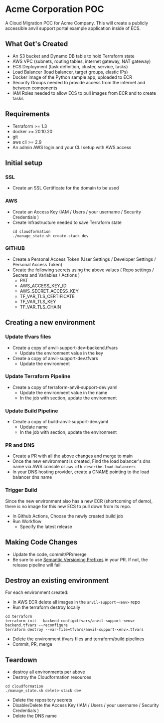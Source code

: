 # Acme Corporation POC
A Cloud Migration POC for Acme Company. This will create a publicly accessible anvil support portal example application inside of ECS. 

## What Get's Created
- An S3 bucket and Dynamo DB table to hold Terraform state
- AWS VPC (subnets, routing tables, internet gateway, NAT gateway)
- ECS Deployment (task definition, cluster, service, tasks)
- Load Balancer (load balancer, target groups, elastic IPs)
- Docker image of the Python sample app, uploaded to ECR
- Security Groups needed to provide access from the internet and between components
- IAM Roles needed to allow ECS to pull images from ECR and to create tasks

## Requirements
- Terraform >= 1.3
- docker >= 20.10.20
- git
- aws cli >= 2.9
- An admin AWS login and your CLI setup with AWS access

## Initial setup
### SSL
- Create an SSL Certificate for the domain to be used

### AWS
- Create an Access Key (IAM / Users / your username / Security Credentials )
- Create Infrastructure needed to save Terraform state 
  ```
  cd cloudformation
  ./manage_state.sh create-stack dev
  ```

### GITHUB
- Create a Personal Access Token (User Settings / Developer Settings / Personal Access Token)
- Create the following secrets using the above values ( Repo settings / Secrets and Variables / Actions )
  - PAT
  - AWS_ACCESS_KEY_ID
  - AWS_SECRET_ACCESS_KEY
  - TF_VAR_TLS_CERTIFICATE
  - TF_VAR_TLS_KEY
  - TF_VAR_TLS_CHAIN

## Creating a new environment

### Update tfvars files
- Create a copy of anvil-support-dev-backend.tfvars
  - Update the environment value in the key
- Create a copy of anvil-support-dev.tfvars
    - Update the environment

### Update Terraform Pipeline
- Create a copy of terraform-anvil-support-dev.yaml
    - Update the environment value in the name
    - In the job with section, update the environment

### Update Build Pipeline
- Create a copy of build-anvil-support-dev.yaml
  - Update name
  - In the job with section, update the environment


### PR and DNS
- Create a PR with all the above changes and merge to main
- Once the new environment is created, Find the load balancer's dns name via AWS console or `aws elb describe-load-balancers`
- In your DNS hosting provider, create a CNAME pointing to the load balancer dns name

### Trigger Build
Since the new environment also has a new ECR (shortcoming of demo), there is no image for this new ECS to pull down from its repo. 
- In Github Actions, Choose the newly created build job
- Run Workflow
  - Specify the latest release

## Making Code Changes
- Update the code, commit/PR/merge
- Be sure to use [Semantic Versioning Prefixes](https://semver.org/) in your PR. If not, the release pipeline will fail


## Destroy an existing environment
For each environment created:
- In AWS ECR delete all images in the `anvil-support-<env>` repo
- Run the terraform destroy locally
```
cd terraform 
terraform init --backend-config=tfvars/anvil-support-<env>-backend.tfvars --reconfigure
terraform destroy --var-file=tfvars/anvil-support-<env>.tfvars
```
- Delete the environment tfvars files and terraform/build pipelines
- Commit, PR, merge

## Teardown
- destroy all environments per above
- Destroy the Cloudformation resources
```
cd cloudformation
./manage_state.sh delete-stack dev
```
- Delete the repository secrets
- Disable/Delete the Access Key (IAM / Users / your username / Security Credentials )
- Delete the DNS name